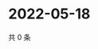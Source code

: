 # 2022-05-18

共 0 条

<!-- BEGIN WEIBO -->
<!-- 最后更新时间 Wed May 18 2022 17:14:10 GMT+0800 (China Standard Time) -->

<!-- END WEIBO -->
